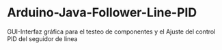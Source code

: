 Arduino-Java-Follower-Line-PID
==============================

GUI-Interfaz gráfica para el testeo de componentes y el Ajuste del control PID del seguidor de linea
